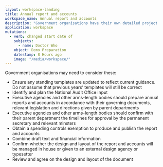 ```yaml
---
layout: workspace-landing
title: Annual report and accounts
workspace_name: Annual report and accounts
description: "Government organisations have their own detailed project plans to produce the report and accounts – this summary highlights some of the steps involved."
application: workspace
mutations:
  - verb: changed start date of
    subjects:
      - name: Doctor Who
    object: Demo Preparation
    datestamp: 8 Hours ago
    image: "/media/workspace/"
---
```


Government organisations may need to consider these:

 * Ensure any standing templates are updated to reflect current guidance. Do not assume that previous years’ templates will still be correct
 * Identify and plan the National Audit Office input
 * Executive agencies and other arms-length bodies should prepare annual reports and accounts in accordance with their governing documents, relevant legislation and directions given by parent departments
 * Executive agencies and other arms-length bodies should confirm with their parent department the timelines for approval by the permanent secretary and relevant minsters
 * Obtain a spending controls exemption to produce and publish the report and accounts
 * Combine draft text and financial information
 * Confirm whether the design and layout of the report and accounts will be managed in house or given to an external design agency or typesetter
 * Review and agree on the design and layout of the document
